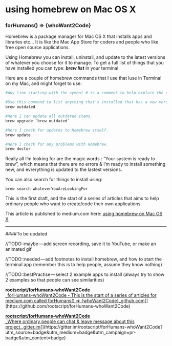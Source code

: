 # using homebrew on Mac OS X

### forHumans() => {whoWant2Code}

Homebrew is a package manager for Mac OS X that installs apps and libraries etc… It is like the Mac App Store for coders and people who like free open source applications.

Using Homebrew you can install, uninstall, and update to the latest versions of whatever you choose for it to manage. To get a full list of things that you have installed you can type: **_brew list_** in your terminal

Here are a couple of homebrew commands that I use that Iuse in Terminal on my Mac, and might forget to use:

```bash
#Any line starting with the symbol # is a comment to help explain the command below it.

#Use this command to list anything that's installed that has a new version to update to.
brew outdated

#Here I can update all outdated items.
brew upgrade `brew outdated`

#Here I check for updates to Homebrew itself.
brew update

#Here I check for any problems with Homebrew.
brew doctor
```

<script src="https://gist.github.com/rootscript/4d16516b14fc2a1dd7be188cda668839.js"></script>

Really all I’m looking for are the magic words : “Your system is ready to brew”, which means that there are no errors & I’m ready to install something new, and evrerything is updated to the lastest versions.

You can also search for things to install using:

```
brew search whateverYouAreLookingFor
```

This is the first draft, and the start of a series of articles that aims to help ordinary people who want to create/code their own applications.

This article is published to medium.com here: [using homebrew on Mac OS X](https://medium.com/@rootscript/using-homebrew-on-mac-os-x-d4f19667b3#.b8od7gw67)

---

####To be updated

//TODO::maybe — add screen recording, save it to YouTube, or make an animated gif

//TODO::needed — add footnotes to install homebrew, and how to start the terminal app (remember this is to help people, assume they know nothing)

//TODO::bestPractise — select 2 example apps to install (always try to show 2 examples so that people can see similarities)

[**rootscript/forHumans-whoWant2Code**  
_forHumans-whoWant2Code - This is the start of a series of articles for medium.com called forHumans() => {whoWant2Code}_github.com](https://medium.com/r/?url=https%3A%2F%2Fgithub.com%2Frootscript%2FforHumans-whoWant2Code "https://github.com/rootscript/forHumans-whoWant2Code")[](https://github.com/rootscript/forHumans-whoWant2Code)

[**rootscript/forHumans-whoWant2Code**  
_Where ordinary people can chat & leave message about this project._gitter.im](https://medium.com/r/?url=https%3A%2F%2Fgitter.im%2Frootscript%2FforHumans-whoWant2Code%3Futm_source%3Dbadge%26utm_medium%3Dbadge%26utm_campaign%3Dpr-badge%26utm_content%3Dbadge "https://gitter.im/rootscript/forHumans-whoWant2Code?utm_source=badge&utm_medium=badge&utm_campaign=pr-badge&utm_content=badge")[](https://gitter.im/rootscript/forHumans-whoWant2Code?utm_source=badge&utm_medium=badge&utm_campaign=pr-badge&utm_content=badge)
